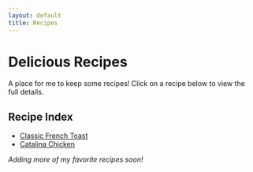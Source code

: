 ```yaml
---
layout: default
title: Recipes
---
```


# Delicious Recipes

A place for me to keep some recipes! Click on a recipe below to view the full details.

## Recipe Index

* [Classic French Toast](/recipes/classic-french-toast)
* [Catalina Chicken](/recipes/catalina-chicken)


*Adding more of my favorite recipes soon!*
